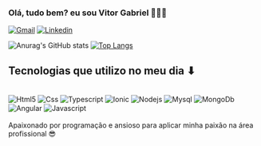 ### Olá, tudo bem? eu sou Vitor Gabriel ✌🏼🤠

[![Gmail](https://img.shields.io/badge/Instagram-E4405F?style=for-the-badge&logo=instagram&logoColor=white)](https://www.instagram.com/naoe_ovittu/)
[![Linkedin](https://img.shields.io/badge/LinkedIn-0077B5?style=for-the-badge&logo=linkedin&logoColor=white)](https://www.linkedin.com/in/vitor-pinheiro-gomes-085601240/) 

![Anurag's GitHub stats](https://github-readme-stats.vercel.app/api?username=Vitorgpg&show_icons=true&theme=tokyonight)
[![Top Langs](https://github-readme-stats.vercel.app/api/top-langs/?username=Vitorgpg&layout=donut)](https://github.com/anuraghazra/github-readme-stats)

## Tecnologias que utilizo no meu dia ⬇

<div style="display: inline_block"><br/>
    <img align="center" alt=Html5 src="https://img.shields.io/badge/HTML5-E34F26?style=for-the-badge&logo=html5&logoColor=white">
    <img align="center" alt=Css src="https://img.shields.io/badge/CSS-239120?&style=for-the-badge&logo=css3&logoColor=white">
    <img align="center" alt=Typescript src="https://img.shields.io/badge/TypeScript-007ACC?style=for-the-badge&logo=typescript&logoColor=white">
    <img align="center" alt=Ionic src="https://img.shields.io/badge/Ionic-3880FF?style=for-the-badge&logo=ionic&logoColor=white">
    <img align="center" alt=Nodejs src="https://img.shields.io/badge/Node.js-43853D?style=for-the-badge&logo=node.js&logoColor=white">
    <img align="center" alt=Mysql src="https://img.shields.io/badge/MySQL-00000F?style=for-the-badge&logo=mysql&logoColor=white">
    <img align="center" alt=MongoDb src="https://img.shields.io/badge/MongoDB-4EA94B?style=for-the-badge&logo=mongodb&logoColor=white">
    <img align="center" alt=Angular src="https://img.shields.io/badge/Angular-DD0031?style=for-the-badge&logo=angular&logoColor=white">
    <img align="center" alt=Javascript src="https://img.shields.io/badge/JavaScript-F7DF1E?style=for-the-badge&logo=javascript&logoColor=black">
</div><br/>
Apaixonado por programação e ansioso para aplicar minha paixão na área profissional 😎
